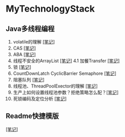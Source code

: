 # MyTechnologyStack
## Java多线程编程
1. volatile的理解 [[笔记]](http://note.youdao.com/s/XyhHbFHO)
2. CAS [[笔记]](http://note.youdao.com/s/Qlf1T8MQ)
3. ABA [[笔记]](http://note.youdao.com/s/CCVdmTTY)
4. 线程不安全的ArrayList [[笔记]](http://note.youdao.com/s/MPORdT8U)
    4.1 加餐Transfer [[笔记]](http://note.youdao.com/s/W5tQpDiG)
5. 锁 [[笔记]](http://note.youdao.com/s/21LWsB7Z)
6. CountDownLatch CyclicBarrier Semaphore [[笔记]](http://note.youdao.com/s/NFpOESdM)
7. 阻塞队列 [[笔记]](http://note.youdao.com/s/NBomOR8I)
8. 线程池、ThreadPoolExector的理解 [[笔记]](http://note.youdao.com/s/7BExLjH1)
9. 生产上如何设置线程池参数？拒绝策略怎么配？[[笔记]](http://note.youdao.com/s/9aCbZuWc)
10. 死锁编码及定位分析 [[笔记]](http://note.youdao.com/s/NY1U02JZ)


## Readme快捷模版
[[笔记]]()